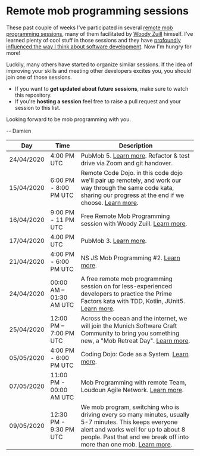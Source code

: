 # Remote mob programming sessions

These past couple of weeks I've participated in several [remote mob programming sessions](https://mobprogramming.org), many of them facilitated by [Woody Zuill](https://twitter.com/woodyzuill/) himself. I've learned plenty of cool stuff in those sessions and they have [profoundly influenced the way I think about software development](https://www.togetherwecode.com/articles/remote-team-failure-mob-programming-rescue/). Now I'm hungry for more!

Luckily, many others have started to organize similar sessions. If the idea of improving your skills and meeting other developers excites you, you should join one of those sessions.

- If you want to **get updated about future sessions**, make sure to watch this repository.
- If you're **hosting a session** feel free to raise a pull request and your session to this list.

Looking forward to be mob programming with you.

-- Damien


| Day | Time | Description | 
|---|---|---|
| 24/04/2020 | 4:00 PM UTC | PubMob 5. [Learn more](https://twitter.com/jlangr/status/1252356267961536514). Refactor & test drive via Zoom and git handover. |
| 15/04/2020 | 6:00 PM - 8:00 PM UTC | Remote Code Dojo. in this code dojo we'll pair up remotely, and work our way through the same code kata, sharing our progress at the end if we choose. [Learn more](https://www.meetup.com/Coronadojo/events/269969736/). |
| 16/04/2020 | 9:00 PM - 11 PM UTC | Free Remote Mob Programming session with Woody Zuill. [Learn more](https://twitter.com/WoodyZuill/status/1250841603821858820?s=20). |
| 17/04/2020 | 4:00 PM UTC | PubMob 3. [Learn more](https://twitter.com/jlangr/status/1248678642722279425). |
| 21/04/2020 | 4:00 PM - 6:00 PM UTC | NS JS Mob Programming #2. [Learn more](https://www.meetup.com/novisadjs/events/270084457/). |
| 24/04/2020 | 00:00 AM – 01:30 AM UTC | A free remote mob programming session on for less-experienced developers to practice the Prime Factors kata with TDD, Kotlin, JUnit5. [Learn more](https://neopragma.com/product/free-remote-mob-programming-session-23-april-utc-0000/). |
| 25/04/2020 | 12:00 PM – 7:00 PM UTC | Across the ocean and the internet, we will join the Munich Software Craft Community to bring you something new, a "Mob Retreat Day". [Learn more](https://www.eventbrite.com/e/joint-mob-retreat-day-with-munich-software-craft-community-tickets-102532056140). |
| 05/05/2020 | 4:00 PM - 6:00 PM UTC |  Coding Dojo: Code as a System. [Learn more](https://www.meetup.com/Softwerkskammer-Rhein-Neckar/events/269950042/). |
| 07/05/2020 | 11:00 PM - 00:00 AM UTC | Mob Programming with remote Team, Loudoun Agile Network. [Learn more](https://www.meetup.com/Loudoun-Agile-Network/events/269939611/?_xtd=gqFyqDIxNDY1NjQxoXCmaXBob25l&from=ref). |
| 09/05/2020 | 12:30 PM - 9:30 PM UTC | We mob program, switching who is driving every so many minutes, usually 5-7 minutes. This keeps everyone alert and works well for up to about 8 people. Past that and we break off into more than one mob. [Learn more](https://www.eventbrite.com/e/code-craftsman-saturdays-remote-tickets-86994443723?aff=ebdssbonlinesearch). |
